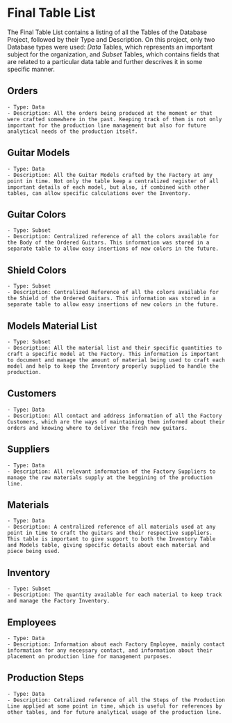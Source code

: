 # Final Table List

The Final Table List contains a listing of all the Tables of the Database Project, followed by their Type and Description. On this project, only two Database types were used: *Data* Tables, which represents an important subject for the organization, and *Subset* Tables, which contains fields that are related to a particular data table and further descrives it in some specific manner.

## Orders
    - Type: Data
    - Description: All the orders being produced at the moment or that were crafted somewhere in the past. Keeping track of them is not only important for the production line management but also for future analytical needs of the production itself.

## Guitar Models
    - Type: Data
    - Description: All the Guitar Models crafted by the Factory at any point in time. Not only the table keep a centralized register of all important details of each model, but also, if combined with other tables, can allow specific calculations over the Inventory.

## Guitar Colors
    - Type: Subset
    - Description: Centralized reference of all the colors available for the Body of the Ordered Guitars. This information was stored in a separate table to allow easy insertions of new colors in the future. 

## Shield Colors
    - Type: Subset
    - Description: Centralized Reference of all the colors available for the Shield of the Ordered Guitars. This information was stored in a separate table to allow easy insertions of new colors in the future. 

## Models Material List
    - Type: Subset
    - Description: All the material list and their specific quantities to craft a specific model at the Factory. This information is important to document and manage the amount of material being used to craft each model and help to keep the Inventory properly supplied to handle the production.

## Customers
    - Type: Data
    - Description: All contact and address information of all the Factory Customers, which are the ways of maintaining them informed about their orders and knowing where to deliver the fresh new guitars.

## Suppliers
    - Type: Data
    - Description: All relevant information of the Factory Suppliers to manage the raw materials supply at the beggining of the production line. 

## Materials
    - Type: Data
    - Description: A centralized reference of all materials used at any point in time to craft the guitars and their respective suppliers. This table is important to give support to both the Inventory Table and Models table, giving specific details about each material and piece being used. 

## Inventory
    - Type: Subset
    - Description: The quantity available for each material to keep track and manage the Factory Inventory.

## Employees
    - Type: Data
    - Description: Information about each Factory Employee, mainly contact information for any necessary contact, and information about their placement on production line for management purposes.

## Production Steps
    - Type: Data
    - Description: Cetralized reference of all the Steps of the Production Line applied at some point in time, which is useful for references by other tables, and for future analytical usage of the production line. 


